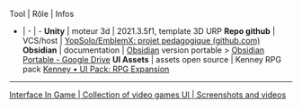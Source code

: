 Tool | Rôle | Infos
- | - | -
**Unity** | moteur 3d | 2021.3.5f1, template 3D URP
**Repo github** | VCS/host | [YopSolo/EmblemX: projet pedagogique (github.com)](https://github.com/YopSolo/EmblemX)
**Obsidian** | documentation | [Obsidian](https://obsidian.md/) version portable > [Obsidian Portable - Google Drive](https://drive.google.com/drive/folders/168X2uBwA32YPFaxKH5KrzkMiyR5XWH3g)
**UI Assets** | assets open source | Kenney RPG pack [Kenney • UI Pack: RPG Expansion](https://kenney.nl/assets/ui-pack-rpg-expansion)


---

[Interface In Game | Collection of video games UI | Screenshots and videos](https://interfaceingame.com/)


